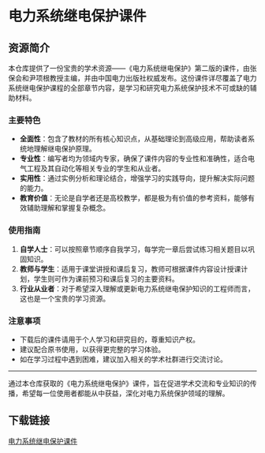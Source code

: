 # 电力系统继电保护课件

## 资源简介

本仓库提供了一份宝贵的学术资源——《电力系统继电保护》第二版的课件，由张保会和尹项根教授主编，并由中国电力出版社权威发布。这份课件详尽覆盖了电力系统继电保护课程的全部章节内容，是学习和研究电力系统保护技术不可或缺的辅助材料。

### 主要特色

- **全面性**：包含了教材的所有核心知识点，从基础理论到高级应用，帮助读者系统地理解继电保护原理。
- **专业性**：编写者均为领域内专家，确保了课件内容的专业性和准确性，适合电气工程及其自动化等相关专业的学生和从业者。
- **实用性**：通过实例分析和理论结合，增强学习的实践导向，提升解决实际问题的能力。
- **教育价值**：无论是自学者还是高校教学，都是极为有价值的参考资料，能够有效辅助理解和掌握复杂概念。

### 使用指南

1. **自学人士**：可以按照章节顺序自我学习，每学完一章后尝试练习相关题目以巩固知识。
2. **教师与学生**：适用于课堂讲授和课后复习，教师可根据课件内容设计授课计划，学生则可作为课前预习和课后复习的主要资料。
3. **行业从业者**：对于希望深入理解或更新电力系统继电保护知识的工程师而言，这也是一个宝贵的学习资源。

### 注意事项

- 下载后的课件请用于个人学习和研究目的，尊重知识产权。
- 建议配合原书使用，以获得更完整的学习体验。
- 如在学习过程中遇到困难，建议加入相关的学术社群进行交流讨论。

---

通过本仓库获取的《电力系统继电保护》课件，旨在促进学术交流和专业知识的传播，希望每一位使用者都能从中获益，深化对电力系统保护领域的理解。

## 下载链接

[电力系统继电保护课件](https://pan.quark.cn/s/23fa3a89119b)